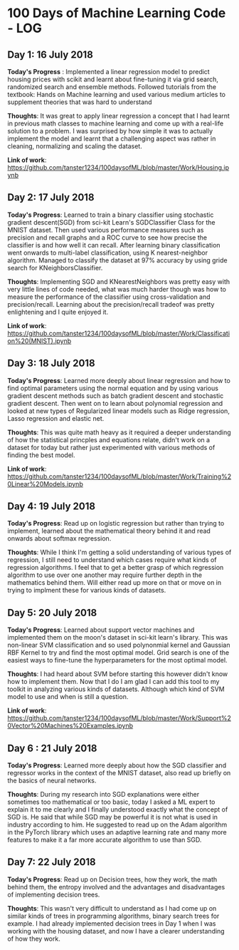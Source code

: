 # 100 Days of Machine Learning Code - LOG
## Day 1: 16 July 2018 

**Today's Progress** : Implemented a linear regression model to predict housing prices with scikit and learnt about fine-tuning it via grid search, randomized search and ensemble methods. Followed tutorials from the textbook: Hands on Machine learning and used various medium articles to supplement theories that was hard to understand

**Thoughts**: It was great to apply linear regression a concept that I had learnt in previous math classes to machine learning and come up with a real-life solution to a problem. I was surprised by how simple it was to actually implement the model and learnt that a challenging aspect was rather in cleaning, normalizing and scaling the dataset. 

**Link of work**: https://github.com/tanster1234/100daysofML/blob/master/Work/Housing.ipynb

## Day 2: 17 July 2018 

**Today's Progress**: Learned to train a binary classifier using stochastic gradient descent(SGD) from sci-kit Learn's SGDClassifier Class for the MNIST dataset. Then used various performance measures such as precision and recall graphs and a ROC curve to see how precise the classifier is and how well it can recall. After learning binary classification went onwards to multi-label classification, using K nearest-neighbor algorithm. Managed to classify the dataset at 97% accuracy by using gride search for KNeighborsClassifier. 

**Thoughts**: Implementing SGD and KNearestNeighbors was pretty easy with very little lines of code needed, what was much harder though was how to measure the performance of the classifier using cross-validation and precision/recall. Learning about the precision/recall tradeof was pretty enlightening and I quite enjoyed it. 

**Link of work**: https://github.com/tanster1234/100daysofML/blob/master/Work/Classification%20(MNIST).ipynb

## Day 3: 18 July 2018

**Today's Progress**: Learned more deeply about linear regression and how to find optimal parameters using the normal equation and by using various gradient descent methods such as batch gradient descent and stochastic gradient descent. Then went on to learn about polynomial regression and looked at new types of Regularized linear models such as Ridge regression, Lasso regression and elastic net. 

**Thoughts**: This was quite math heavy as it required a deeper understanding of how the statistical princples and equations relate, didn't work on a dataset for today but rather just experimented with various methods of finding the best model. 

**Link of work**: https://github.com/tanster1234/100daysofML/blob/master/Work/Training%20Linear%20Models.ipynb

## Day 4: 19 July 2018

**Today's Progress**: Read up on logistic regression but rather than trying to implement, learned about the mathematical theory behind it and read onwards about softmax regression.

**Thoughts**: While I think I'm getting a solid understanding of various types of regression, I still need to understand which cases require what kinds of regression algorithms. I feel that to get a better grasp of which regression algorithm to use over one another may require further depth in the mathematics behind them. Will either read up more on that or move on in trying to implment these for various kinds of datasets.

## Day 5: 20 July 2018

**Today's Progress**: Learned about support vector machines and implemented them on the moon's dataset in sci-kit learn's library. This was non-linear SVM classification and so used polynonmial kernel and Gaussian RBF Kernel to try and find the most optimal model. Grid search is one of the easiest ways to fine-tune the hyperparameters for the most optimal model. 

**Thoughts**: I had heard about SVM before starting this however didn't know how to implement them. Now that I do I am glad I can add this tool to my toolkit in analyzing various kinds of datasets. Although which kind of SVM model to use and when is still a question. 

**Link of work**: https://github.com/tanster1234/100daysofML/blob/master/Work/Support%20Vector%20Machines%20Examples.ipynb

## Day 6 : 21 July 2018

**Today's Progress**: Learned more deeply about how the SGD classifier and regressor works in the context of the MNIST dataset, also read up briefly on the basics of neural networks. 

**Thoughts**: During my research into SGD explanations were either sometimes too mathematical or too basic, today I asked a ML expert to explain it to me clearly and I finally understood exactly what the concept of SGD is. He said that while SGD may be powerful it is not what is used in industry according to him. He suggested to read up on the Adam algorithm in the PyTorch library which uses an adaptive learning rate and many more features to make it a far more accurate algorithm to use than SGD.

## Day 7: 22 July 2018

**Today's Progress**: Read up on Decision trees, how they work, the math behind them, the entropy involved and the advantages and disadvantages of implementing decision trees. 

**Thoughts**: This wasn't very difficult to understand as I had come up on similar kinds of trees in programming algorithms, binary search trees for example. I had already implemented decision trees in Day 1 when I was working with the housing dataset, and now I have a clearer understanding of how they work. 
